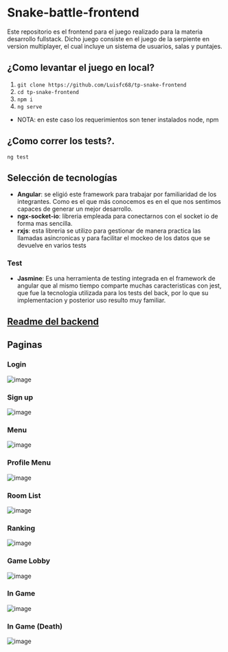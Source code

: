 # Snake-battle-frontend
Este repositorio es el frontend para el juego realizado para la materia desarrollo fullstack. Dicho juego consiste en el juego de la serpiente en version multiplayer, el cual incluye un sistema de usuarios, salas y puntajes.

## ¿Como levantar el juego en local?

1. `git clone https://github.com/Luisfc68/tp-snake-frontend`
2. `cd tp-snake-frontend`
3. `npm i`
4. `ng serve`
* NOTA: en este caso los requerimientos son tener instalados node, npm

## ¿Como correr los tests?.
 `ng test`

## Selección de tecnologías

* **Angular**: se eligió este framework para trabajar por familiaridad de los integrantes. Como es el que más conocemos
es en el que nos sentimos capaces de generar un mejor desarrollo.
* **ngx-socket-io**: libreria empleada para conectarnos con el socket io de forma mas sencilla.
* **rxjs**: esta libreria se utilizo para gestionar de manera practica las llamadas asincronicas y para facilitar el mockeo de los datos que se devuelve en varios tests
### Test
* **Jasmine**: Es una herramienta de testing integrada en el framework de angular que al mismo tiempo comparte muchas caracteristicas con jest, que fue la tecnologia utilizada para los tests del back, por lo que su implementacion y posterior uso resulto muy familiar.

## [Readme del backend](https://github.com/Luisfc68/tp-snake-backend/blob/develop/Readme.md)

## Paginas

### Login

![image](https://user-images.githubusercontent.com/74512382/200998842-97898081-48df-45fa-afb2-2f9a16cde1d6.png)

### Sign up

![image](https://user-images.githubusercontent.com/74512382/200998912-c09fc2f7-9be3-4596-b837-9befcd5bd6b5.png)

### Menu

![image](https://user-images.githubusercontent.com/74512382/200998972-b34b1ccb-89af-47ca-8e76-e50a07cb22ef.png)

### Profile Menu

![image](https://user-images.githubusercontent.com/74512382/201000153-e3af99e2-f15a-4e20-99cd-141a28aca2eb.png)

### Room List

![image](https://user-images.githubusercontent.com/74512382/200999200-c18ad3f8-f309-4d35-8e80-aebe06f20f2e.png)

### Ranking

![image](https://user-images.githubusercontent.com/74512382/200999452-8cd3caa9-2f6c-462a-bfd5-78ca08f4f003.png)

### Game Lobby

![image](https://user-images.githubusercontent.com/74512382/200999258-cc680929-f2b4-47cf-bd6b-fa9d02cf8550.png)

### In Game

![image](https://user-images.githubusercontent.com/74512382/200999302-8d5f631e-a7c8-4b4d-a5b6-5c577caf1bbf.png)

### In Game (Death)

![image](https://user-images.githubusercontent.com/74512382/200999376-86f95508-5a38-4243-9890-614c1bceadf8.png)
